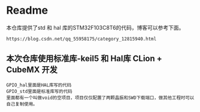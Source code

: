# Readme
本仓库提供了std 和 hal 库的STM32F103C8T6的代码，博客可以参考下面。
```
https://blog.csdn.net/qq_55958175/category_12815940.html
```

## 本次仓库使用标准库-keil5 和 Hal库 CLion + CubeMX 开发  

```
GPIO_hal里面是HAL库写的代码  
GPIO_std里面是标准库写的代码  
里面都有一个叫做void的空项目，项目仅仅配置了两颗晶振和SWD下载端口，做其他工程时可以自己复制使用。  
```


